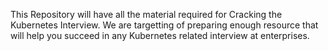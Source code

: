This Repository will have all the material required for Cracking the Kubernetes Interview. 
We are targetting of preparing enough resource that will help you succeed in any Kubernetes related interview at enterprises.
